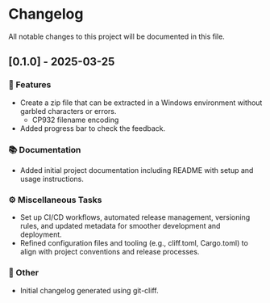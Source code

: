 # Changelog

All notable changes to this project will be documented in this file.

## [0.1.0] - 2025-03-25

### 🚀 Features

- Create a zip file that can be extracted in a Windows environment without garbled characters or errors.
  - CP932 filename encoding
- Added progress bar to check the feedback.

### 📚 Documentation

- Added initial project documentation including README with setup and usage instructions.

### ⚙️ Miscellaneous Tasks

- Set up CI/CD workflows, automated release management, versioning rules, and updated metadata for smoother development and deployment.
- Refined configuration files and tooling (e.g., cliff.toml, Cargo.toml) to align with project conventions and release processes.

### 💼 Other

- Initial changelog generated using git-cliff.

<!-- generated by git-cliff -->
